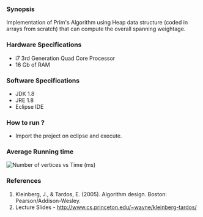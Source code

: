 ### Synopsis
Implementation of Prim's Algorithm using Heap data structure (coded in arrays from scratch) that can compute the overall spanning weightage.
### Hardware Specifications
+ i7 3rd Generation Quad Core Processor 
+ 16 Gb of RAM 
### Software Specifications
+ JDK 1.8 
+ JRE 1.8 
+ Eclipse IDE 
### How to run ? 
+ Import the project on eclipse and execute.
### Average Running time
![Number of vertices vs Time (ms)](https://bytebucket.org/vaikunthsridharan/prims-algorithm-using-heap-data-structure/raw/6829f03f1eac3f25cd9dbaf7f8e85edcb0a56be5/images/Plot.png)
### References 
1. Kleinberg, J., & Tardos, E. (2005). Algorithm design. Boston: Pearson/Addison-Wesley.
2. Lecture Slides - http://www.cs.princeton.edu/~wayne/kleinberg-tardos/
